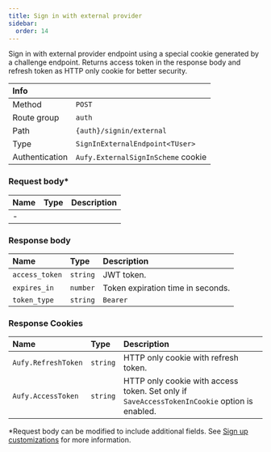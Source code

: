 ```yaml
---
title: Sign in with external provider
sidebar:
  order: 14
---
```


Sign in with external provider endpoint using a special cookie generated by a challenge endpoint.
Returns access token in the response body and refresh token as HTTP only cookie for better security.

| Info           |                                    |
|:---------------|:-----------------------------------|
| Method         | `POST`                             |
| Route group    | `auth`                             |
| Path           | `{auth}/signin/external`           |
| Type           | `SignInExternalEndpoint<TUser>`    |
| Authentication | `Aufy.ExternalSignInScheme` cookie |

### Request body*

| Name | Type | Description |
|:-----|:-----|:------------|
| -    |      |             |

### Response body

| Name           | Type     | Description                       |
|:---------------|:---------|:----------------------------------|
| `access_token` | `string` | JWT token.                        |
| `expires_in`   | `number` | Token expiration time in seconds. |
| `token_type`   | `string` | `Bearer`                          |

### Response Cookies

| Name                | Type     | Description                                                                                  |
|:--------------------|:---------|:---------------------------------------------------------------------------------------------|
| `Aufy.RefreshToken` | `string` | HTTP only cookie with refresh token.                                                         |
| `Aufy.AccessToken`  | `string` | HTTP only cookie with access token. Set only if `SaveAccessTokenInCookie` option is enabled. |

*Request body can be modified to include additional fields. See [Sign up customizations](https://aufy.dev/docs/docs/signup-customizations) for more information.
